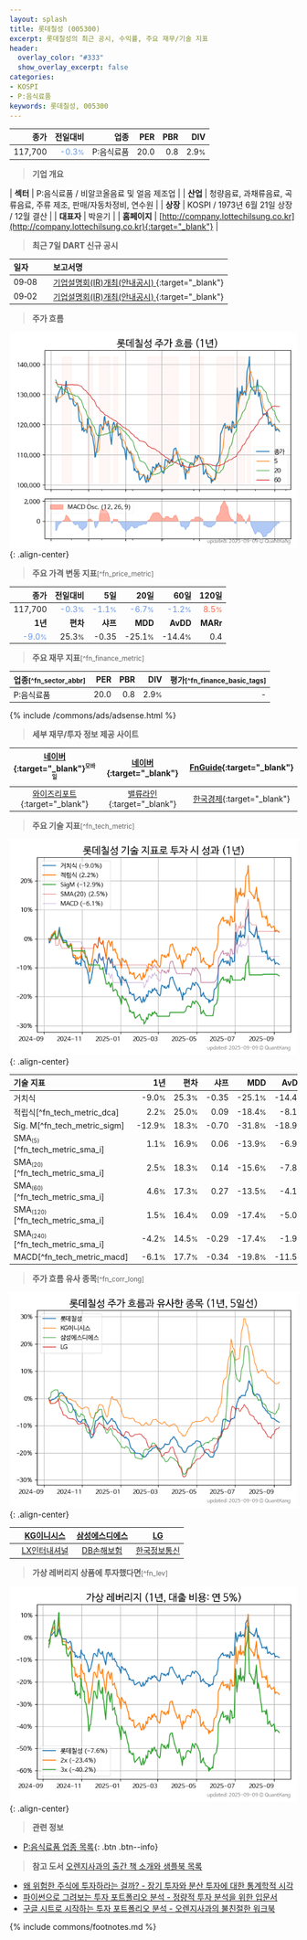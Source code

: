 ```yaml
---
layout: splash
title: 롯데칠성 (005300)
excerpt: 롯데칠성의 최근 공시, 수익률, 주요 재무/기술 지표
header:
  overlay_color: "#333"
  show_overlay_excerpt: false
categories:
- KOSPI
- P:음식료품
keywords: 롯데칠성, 005300
---
```


| **종가** | **전일대비** | **업종** | **PER** | **PBR** | **DIV** |
| -------: | -----------: | -------: | ------: | ------: | ------: |
| 117,700 | <span style="color: cornflowerblue">-0.3<small>%</small></span> | P:음식료품 | 20.0 | 0.8 | 2.9<small>%</small> |

<!-- more -->


> **기업 개요**<a id="company"></a>

| <span style="white-space:nowrap;">**섹터**</span> | P:음식료품 / 비알코올음료 및 얼음 제조업 |
| <span style="white-space:nowrap;">**산업**</span> | 청량음료, 과채류음료, 곡류음료, 주류 제조, 판매/자동차정비, 연수원 |
| <span style="white-space:nowrap;">**상장**</span> | KOSPI / 1973년 6월 21일 상장 / 12월 결산 |
| <span style="white-space:nowrap;">**대표자**</span> | 박윤기 |
| <span style="white-space:nowrap;">**홈페이지**</span> | [http://company.lottechilsung.co.kr](http://company.lottechilsung.co.kr){:target="_blank"} |


> **최근 7일 DART 신규 공시**<a id="dart"></a>

| **일자** |      | **보고서명** |
| :------- | :--- | :----------- |
| 09&#x2011;08 | | [기업설명회(IR)개최(안내공시)              ](https://dart.fss.or.kr/dsaf001/main.do?rcpNo=20250908800186){:target="_blank"} |
| 09&#x2011;02 | | [기업설명회(IR)개최(안내공시)              ](https://dart.fss.or.kr/dsaf001/main.do?rcpNo=20250902800185){:target="_blank"} |


> **주가 흐름**<a id="price"></a>

![005300](/stock/images/005300.png){: .align-center}


> **주요 가격 변동 지표**<small>[^fn_price_metric]</small>

| **종가** | **전일대비** | **5일** | **20일** | **60일** | **120일** |
| -------: | -----------: | ------: | -------: | -------: | --------: |
| 117,700 | <span style="color: cornflowerblue">-0.3<small>%</small></span> | <span style="color: cornflowerblue">-1.1<small>%</small></span> | <span style="color: cornflowerblue">-6.7<small>%</small></span> | <span style="color: cornflowerblue">-1.2<small>%</small></span> | <span style="color: tomato">8.5<small>%</small></span> |
| **1년** | **편차** | **샤프** | **MDD** | **AvDD** | **MARr** |
| <span style="color: cornflowerblue">-9.0<small>%</small></span> | 25.3<small>%</small> | -0.35 | -25.1<small>%</small> | -14.4<small>%</small> | 0.4 |


> **주요 재무 지표**<small>[^fn_finance_metric]</small>

| **업종**<small>[^fn_sector_abbr]</small> | **PER** | **PBR** | **DIV** | **평가**<small>[^fn_finance_basic_tags]</small> |
| :--------------------------------------- | ------: | ------: | ------: | ----------------------------------------------: |
| P:음식료품 | 20.0 | 0.8 | 2.9<small>%</small> | - |



{% include /commons/ads/adsense.html %}

> **세부 재무/투자 정보 제공 사이트**

| [네이버](https://m.stock.naver.com/domestic/stock/005300/finance/summary){:target="_blank"}<sup><small>모바일</small></sup> | [네이버](https://finance.naver.com/item/coinfo.naver?code=005300){:target="_blank"} | [FnGuide](https://comp.fnguide.com/SVO2/ASP/SVD_Invest.asp?gicode=A005300&MenuYn=Y){:target="_blank"} |
| :---: | :---: | :---: |
| [와이즈리포트](https://comp.wisereport.co.kr/company/c1040001.aspx?cmp_cd=005300){:target="_blank"} | [밸류라인](https://www.valueline.co.kr/finance/summary/005300){:target="_blank"} | [한국경제](https://markets.hankyung.com/stock/005300/financial-summary){:target="_blank"} |


> **주요 기술 지표**<small>[^fn_tech_metric]</small>


![005300](/stock/images/005300_tech.png){: .align-center}

| **기술 지표** | **1년** | **편차** | **샤프** | **MDD** | **AvDD** |
| :------------ | ------: | -----------: | -------: | ------: | -------: |
| 거치식 | -9.0<small>%</small> | 25.3<small>%</small> | -0.35 | -25.1<small>%</small> | -14.4<small>%</small> |
| 적립식[^fn_tech_metric_dca] | 2.2<small>%</small> | 25.0<small>%</small> | 0.09 | -18.4<small>%</small> | -8.1<small>%</small> |
| Sig. M[^fn_tech_metric_sigm] | -12.9<small>%</small> | 18.3<small>%</small> | -0.70 | -31.8<small>%</small> | -18.9<small>%</small> |
| SMA<small><sub>(5)</sub></small>[^fn_tech_metric_sma_i] | 1.1<small>%</small> | 16.9<small>%</small> | 0.06 | -13.9<small>%</small> | -6.9<small>%</small> |
| SMA<small><sub>(20)</sub></small>[^fn_tech_metric_sma_i] | 2.5<small>%</small> | 18.3<small>%</small> | 0.14 | -15.6<small>%</small> | -7.8<small>%</small> |
| SMA<small><sub>(60)</sub></small>[^fn_tech_metric_sma_i] | 4.6<small>%</small> | 17.3<small>%</small> | 0.27 | -13.5<small>%</small> | -4.1<small>%</small> |
| SMA<small><sub>(120)</sub></small>[^fn_tech_metric_sma_i] | 1.5<small>%</small> | 16.4<small>%</small> | 0.09 | -17.4<small>%</small> | -5.0<small>%</small> |
| SMA<small><sub>(240)</sub></small>[^fn_tech_metric_sma_i] | -4.2<small>%</small> | 14.5<small>%</small> | -0.29 | -17.4<small>%</small> | -1.9<small>%</small> |
| MACD[^fn_tech_metric_macd] | -6.1<small>%</small> | 17.7<small>%</small> | -0.34 | -19.8<small>%</small> | -11.5<small>%</small> |


> **주가 흐름 유사 종목**<a id="corr"></a><small>[^fn_corr_long]</small>

![005300](/stock/images/005300_corr.png){: .align-center}

|       | [KG이니시스](/035600/) | [삼성에스디에스](/018260/) | [LG](/003550/) |
| :---: | :------------------------------------: | :------------------------------------: | :------------------------------------: |
|       | [LX인터내셔널](/001120/) | [DB손해보험](/005830/) | [한국정보통신](/025770/) |


> **가상 레버리지 상품에 투자했다면**<a id="2x"></a><small>[^fn_lev]</small>

![005300](/stock/images/005300_2x.png){: .align-center}


> **관련 정보**

- [P:음식료품 업종 목록](/stats/sector/kospi_업종_음식료품_종목/){: .btn .btn--info}

> **참고 도서** [오렌지사과의 출간 책 소개와 샘플북 목록](https://kongdori.tistory.com/691)

- [왜 위험한 주식에 투자하라는 걸까? - 장기 투자와 분산 투자에 대한 통계학적 시각](https://kongdori.tistory.com/421)
- [파이썬으로 그려보는 투자 포트폴리오 분석  - 정량적 투자 분석을 위한 입문서](https://kongdori.tistory.com/643)
- [구글 시트로 시작하는 투자 포트폴리오 분석 - 오렌지사과의 불친절한 워크북](https://kongdori.tistory.com/449)


{% include commons/footnotes.md %}